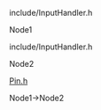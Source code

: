 include/InputHandler.h

Node1

include/InputHandler.h

Node2

[Pin.h](Pin_8h.html " ")

Node1-\>Node2
